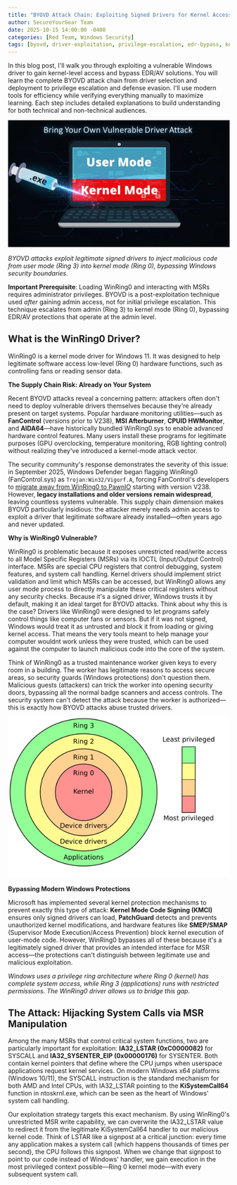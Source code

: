 ```yaml
---
title: "BYOVD Attack Chain: Exploiting Signed Drivers for Kernel Access and EDR Bypass"
author: SecureYourGear Team
date: 2025-10-15 14:00:00 -0400
categories: [Red Team, Windows Security]
tags: [byovd, driver-exploitation, privilege-escalation, edr-bypass, kernel, windows, rootkit, malware-analysis]
---
```


In this blog post, I'll walk you through exploiting a vulnerable Windows driver to gain kernel-level access and bypass EDR/AV solutions. You will learn the complete BYOVD attack chain from driver selection and deployment to privilege escalation and defense evasion. I'll use modern tools for efficiency while verifying everything manually to maximize learning. Each step includes detailed explanations to build understanding for both technical and non-technical audiences.

<img src="/assets/img/posts/byovd/byovd_header.png" alt="BYOVD Attack - User Mode to Kernel Mode" width="800">

*BYOVD attacks exploit legitimate signed drivers to inject malicious code from user mode (Ring 3) into kernel mode (Ring 0), bypassing Windows security boundaries.*

**Important Prerequisite**: Loading WinRing0 and interacting with MSRs requires administrator privileges. BYOVD is a post-exploitation technique used *after* gaining admin access, not for initial privilege escalation. This technique escalates from admin (Ring 3) to kernel mode (Ring 0), bypassing EDR/AV protections that operate at the admin level.

## What is the WinRing0 Driver? 

WinRing0 is a kernel mode driver for Windows 11. It was designed to help legitimate software access low-level (Ring 0) hardware functions, such as controlling fans or reading sensor data.

**The Supply Chain Risk: Already on Your System**

Recent BYOVD attacks reveal a concerning pattern: attackers often don't need to deploy vulnerable drivers themselves because they're already present on target systems. Popular hardware monitoring utilities—such as **FanControl** (versions prior to V238), **MSI Afterburner**, **CPUID HWMonitor**, and **AIDA64**—have historically bundled WinRing0.sys to enable advanced hardware control features. Many users install these programs for legitimate purposes (GPU overclocking, temperature monitoring, RGB lighting control) without realizing they've introduced a kernel-mode attack vector.

The security community's response demonstrates the severity of this issue: in September 2025, Windows Defender began flagging WinRing0 (FanControl.sys) as `Trojan:Win32/Vigorf.A`, forcing FanControl's developers to [migrate away from WinRing0 to PawnIO](https://github.com/Rem0o/FanControl.Releases/releases/tag/V237) starting with version V238. However, **legacy installations and older versions remain widespread**, leaving countless systems vulnerable. This supply chain dimension makes BYOVD particularly insidious: the attacker merely needs admin access to exploit a driver that legitimate software already installed—often years ago and never updated.

**Why is WinRing0 Vulnerable?**

WinRing0 is problematic because it exposes unrestricted read/write access to all Model Specific Registers (MSRs) via its IOCTL (Input/Output Control) interface. MSRs are special CPU registers that control debugging, system features, and system call handling. Kernel drivers should implement strict validation and limit which MSRs can be accessed, but WinRing0 allows any user mode process to directly manipulate these critical registers without any security checks. Because it's a signed driver, Windows trusts it by default, making it an ideal target for BYOVD attacks. Think about why this is the case? Drivers like WinRing0 were designed to let programs safely control things like computer fans or sensors. But if it was not signed, Windows would treat it as untrusted and block it from loading or giving kernel access. That means the very tools meant to help manage your computer wouldnt work unless they were trusted, which can be used against the computer to launch malicious code into the core of the system. 

Think of WinRing0 as a trusted maintenance worker given keys to every room in a building. The worker has legitimate reasons to access secure areas, so security guards (Windows protections) don't question them. Malicious guests (attackers) can trick the worker into opening security doors, bypassing all the normal badge scanners and access controls. The security system can't detect the attack because the worker is authorized—this is exactly how BYOVD attacks abuse trusted drivers.

<img src="/assets/img/posts/byovd/ring0.png" alt="Windows Privilege Rings - Ring 0 (Kernel) to Ring 3 (Applications)" width="800">

**Bypassing Modern Windows Protections**

Microsoft has implemented several kernel protection mechanisms to prevent exactly this type of attack: **Kernel Mode Code Signing (KMCI)** ensures only signed drivers can load, **PatchGuard** detects and prevents unauthorized kernel modifications, and hardware features like **SMEP/SMAP** (Supervisor Mode Execution/Access Prevention) block kernel execution of user-mode code. However, WinRing0 bypasses all of these because it's a legitimately signed driver that provides an intended interface for MSR access—the protections can't distinguish between legitimate use and malicious exploitation.

*Windows uses a privilege ring architecture where Ring 0 (kernel) has complete system access, while Ring 3 (applications) runs with restricted permissions. The WinRing0 driver allows us to bridge this gap.*

## The Attack: Hijacking System Calls via MSR Manipulation

Among the many MSRs that control critical system functions, two are particularly important for exploitation: **IA32_LSTAR (0xC0000082)** for SYSCALL and **IA32_SYSENTER_EIP (0x00000176)** for SYSENTER. Both contain kernel pointers that define where the CPU jumps when userspace applications request kernel services. On modern Windows x64 platforms (Windows 10/11), the SYSCALL instruction is the standard mechanism for both AMD and Intel CPUs, with IA32_LSTAR pointing to the **KiSystemCall64** function in ntoskrnl.exe, which can be seen as the heart of Windows' system call handling.

Our exploitation strategy targets this exact mechanism. By using WinRing0's unrestricted MSR write capability, we can overwrite the IA32_LSTAR value to redirect it from the legitimate KiSystemCall64 handler to our malicious kernel code. Think of LSTAR like a signpost at a critical junction: every time any application makes a system call (which happens thousands of times per second), the CPU follows this signpost. When we change that signpost to point to our code instead of Windows' handler, we gain execution in the most privileged context possible—Ring 0 kernel mode—with every subsequent system call.

